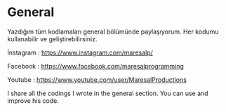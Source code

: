 # General

Yazdığım tüm kodlamaları general bölümünde paylaşıyorum.
Her kodumu kullanabilir ve geliştirebilirsiniz.

İnstagram : https://www.instagram.com/maresalp/

Facebook : https://www.facebook.com/maresalprogramming

Youtube : https://www.youtube.com/user/MaresalProductions

I share all the codings I wrote in the general section.
You can use and improve his code.
